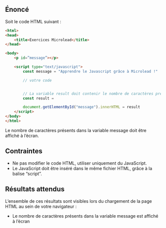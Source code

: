 ## Énoncé

Soit le code HTML suivant :

```html
<html>
<head>
    <title>Exercices Microlead</title>
</head>

<body>
    <p id=”message”></p>

    <script type="text/javascript">
        const message = "Apprendre le Javascript grâce à Microlead !"

        // votre code


        // La variable result doit contenir le nombre de caractères présents dans la variable "message"
        const result = 

        document.getElementById("message").innerHTML = result
    </script>
</body>
</html>
```

Le nombre de caractères présents dans la variable message doit être affiché à l’écran.

## Contraintes

- Ne pas modifier le code HTML, utiliser uniquement du JavaScript.
- Le JavaScript doit être inséré dans le même fichier HTML, grâce à la balise “script”.

## Résultats attendus

L’ensemble de ces résultats sont visibles lors du chargement de la page HTML au sein de votre navigateur :

- Le nombre de caractères présents dans la variable message est affiché à l’écran